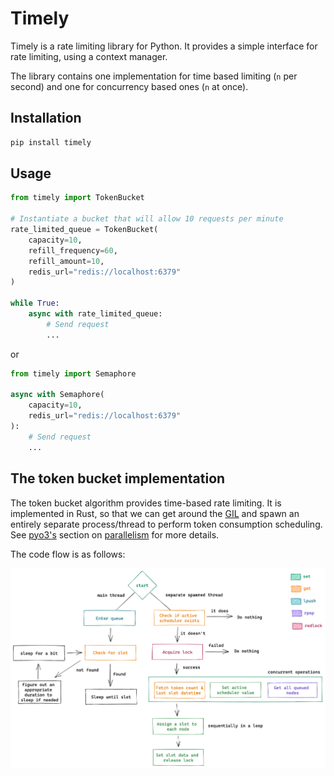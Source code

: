 # Timely

Timely is a rate limiting library for Python. It provides a simple
interface for rate limiting, using a context manager.

The library contains one implementation for time based limiting (`n` per second)
and one for concurrency based ones (`n` at once).


## Installation

```bash
pip install timely
```

## Usage

```python
from timely import TokenBucket

# Instantiate a bucket that will allow 10 requests per minute
rate_limited_queue = TokenBucket(
    capacity=10,
    refill_frequency=60,
    refill_amount=10,
    redis_url="redis://localhost:6379"
)

while True:
    async with rate_limited_queue:
        # Send request
        ...
```

or

```python
from timely import Semaphore

async with Semaphore(
    capacity=10,
    redis_url="redis://localhost:6379"
):
    # Send request
    ...
```

## The token bucket implementation

The token bucket algorithm provides time-based rate limiting. It is
implemented in Rust, so that we can get around the
[GIL](https://realpython.com/python-gil/) and spawn an entirely separate
process/thread to perform token consumption scheduling. See
[pyo3's](https://pyo3.rs/) section on [parallelism](https://pyo3.rs/v0.16.4/parallelism.html)
for more details.

The code flow is as follows:

<img width=800 heigh=800 src="docs/img.png"></img>
